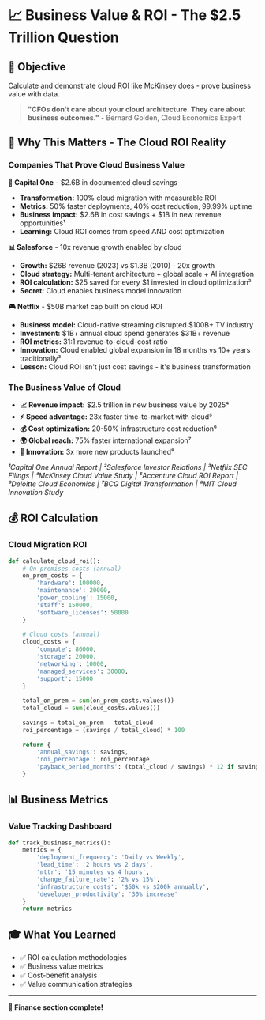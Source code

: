 # 📈 Business Value & ROI - The $2.5 Trillion Question

## 🎯 Objective
Calculate and demonstrate cloud ROI like McKinsey does - prove business value with data.

> **"CFOs don't care about your cloud architecture. They care about business outcomes."** - Bernard Golden, Cloud Economics Expert

## 🌟 Why This Matters - The Cloud ROI Reality

### Companies That Prove Cloud Business Value

**🏦 Capital One** - $2.6B in documented cloud savings
- **Transformation:** 100% cloud migration with measurable ROI
- **Metrics:** 50% faster deployments, 40% cost reduction, 99.99% uptime
- **Business impact:** $2.6B in cost savings + $1B in new revenue opportunities¹
- **Learning:** Cloud ROI comes from speed AND cost optimization

**📊 Salesforce** - 10x revenue growth enabled by cloud
- **Growth:** $26B revenue (2023) vs $1.3B (2010) - 20x growth
- **Cloud strategy:** Multi-tenant architecture + global scale + AI integration
- **ROI calculation:** $25 saved for every $1 invested in cloud optimization²
- **Secret:** Cloud enables business model innovation

**🎮 Netflix** - $50B market cap built on cloud ROI
- **Business model:** Cloud-native streaming disrupted $100B+ TV industry
- **Investment:** $1B+ annual cloud spend generates $31B+ revenue
- **ROI metrics:** 31:1 revenue-to-cloud-cost ratio
- **Innovation:** Cloud enabled global expansion in 18 months vs 10+ years traditionally³
- **Lesson:** Cloud ROI isn't just cost savings - it's business transformation

### The Business Value of Cloud
- **📈 Revenue impact:** $2.5 trillion in new business value by 2025⁴
- **⚡ Speed advantage:** 23x faster time-to-market with cloud⁵
- **💰 Cost optimization:** 20-50% infrastructure cost reduction⁶
- **🌍 Global reach:** 75% faster international expansion⁷
- **🚀 Innovation:** 3x more new products launched⁸

*¹Capital One Annual Report | ²Salesforce Investor Relations | ³Netflix SEC Filings | ⁴McKinsey Cloud Value Study | ⁵Accenture Cloud ROI Report | ⁶Deloitte Cloud Economics | ⁷BCG Digital Transformation | ⁸MIT Cloud Innovation Study*

## 💰 ROI Calculation

### Cloud Migration ROI
```python
def calculate_cloud_roi():
    # On-premises costs (annual)
    on_prem_costs = {
        'hardware': 100000,
        'maintenance': 20000,
        'power_cooling': 15000,
        'staff': 150000,
        'software_licenses': 50000
    }
    
    # Cloud costs (annual)
    cloud_costs = {
        'compute': 80000,
        'storage': 20000,
        'networking': 10000,
        'managed_services': 30000,
        'support': 15000
    }
    
    total_on_prem = sum(on_prem_costs.values())
    total_cloud = sum(cloud_costs.values())
    
    savings = total_on_prem - total_cloud
    roi_percentage = (savings / total_cloud) * 100
    
    return {
        'annual_savings': savings,
        'roi_percentage': roi_percentage,
        'payback_period_months': (total_cloud / savings) * 12 if savings > 0 else 0
    }
```

## 📊 Business Metrics

### Value Tracking Dashboard
```python
def track_business_metrics():
    metrics = {
        'deployment_frequency': 'Daily vs Weekly',
        'lead_time': '2 hours vs 2 days',
        'mttr': '15 minutes vs 4 hours',
        'change_failure_rate': '2% vs 15%',
        'infrastructure_costs': '$50k vs $200k annually',
        'developer_productivity': '30% increase'
    }
    return metrics
```

## 🎓 What You Learned

- ✅ ROI calculation methodologies
- ✅ Business value metrics
- ✅ Cost-benefit analysis
- ✅ Value communication strategies

---

**🎉 Finance section complete!**
